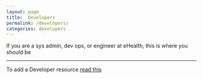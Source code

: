 ```yaml
---
layout: page
title:  Developers
permalink: /developers/
categories: developers
---
```


If you are a sys admin, dev ops, or engineer at eHealth, this is where you should be

---

To add a Developer resource [read this]({{site.url_repo}}#adding-items)